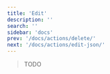 ```yaml
---
title: 'Edit'
description: ''
search: ''
sidebar: 'docs'
prev: '/docs/actions/delete/'
next: '/docs/actions/edit-json/'
---
```


> TODO
